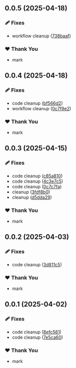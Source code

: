 ## 0.0.5 (2025-04-18)

### 🩹 Fixes

- workflow cleanup ([738baaf](https://github.com/mwashburn160/pipeline-builder/commit/738baaf))

### ❤️ Thank You

- mark

## 0.0.4 (2025-04-18)

### 🩹 Fixes

- code cleanup ([bf566d2](https://github.com/mwashburn160/pipeline-builder/commit/bf566d2))
- workflow cleanup ([0c7f9e2](https://github.com/mwashburn160/pipeline-builder/commit/0c7f9e2))

### ❤️ Thank You

- mark

## 0.0.3 (2025-04-15)

### 🩹 Fixes

- code cleanup ([c85a810](https://github.com/mwashburn160/pipeline-builder/commit/c85a810))
- code cleanup ([4c3e7c5](https://github.com/mwashburn160/pipeline-builder/commit/4c3e7c5))
- code cleanup ([0c7c7fa](https://github.com/mwashburn160/pipeline-builder/commit/0c7c7fa))
- cleanup ([3fdf8b0](https://github.com/mwashburn160/pipeline-builder/commit/3fdf8b0))
- cleanup ([d5dda29](https://github.com/mwashburn160/pipeline-builder/commit/d5dda29))

### ❤️ Thank You

- mark

## 0.0.2 (2025-04-03)

### 🩹 Fixes

- code cleanup ([3d811c5](https://github.com/mwashburn160/pipeline-builder/commit/3d811c5))

### ❤️ Thank You

- mark

## 0.0.1 (2025-04-02)

### 🩹 Fixes

- code cleanup ([8efc561](https://github.com/mwashburn160/pipeline-builder/commit/8efc561))
- code cleanup ([7e5ca60](https://github.com/mwashburn160/pipeline-builder/commit/7e5ca60))

### ❤️ Thank You

- mark